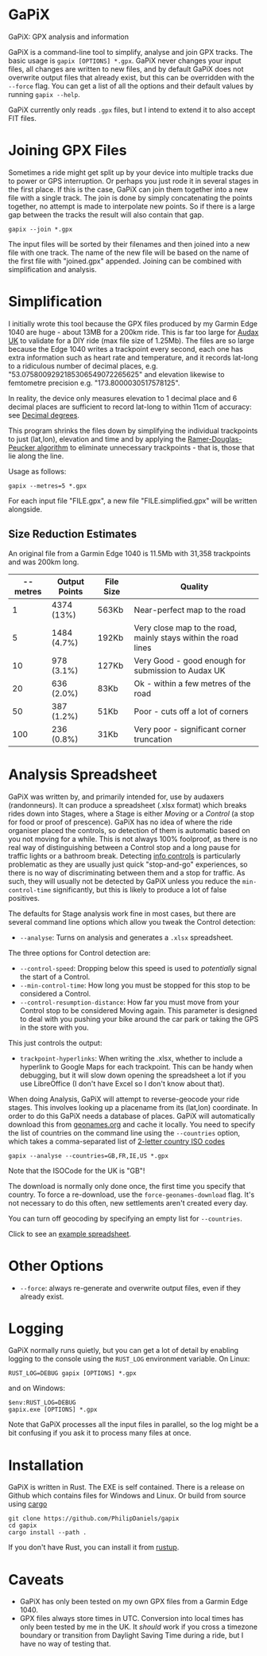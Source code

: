 # GaPiX

GaPiX: GPX analysis and information

GaPiX is a command-line tool to simplify, analyse and join GPX tracks. The basic
usage is `gapix [OPTIONS] *.gpx`. GaPiX never changes your input files, all changes are
written to new files, and by default GaPiX does not overwrite output files that
already exist, but this can be overridden with the `--force` flag. You can get a
list of all the options and their default values by running `gapix --help`.

GaPiX currently only reads `.gpx` files, but I intend to extend it to also
accept FIT files.

# Joining GPX Files
Sometimes a ride might get split up by your device into multiple tracks due to
power or GPS interruption. Or perhaps you just rode it in several stages in the
first place. If this is the case, GaPiX can join them together into a new file
with a single track. The join is done by simply concatenating the points
together, no attempt is made to interpolate new points. So if there is a large
gap between the tracks the result will also contain that gap.

```shell
gapix --join *.gpx
```

The input files will be sorted by their filenames and then joined into a new
file with one track. The name of the new file will be based on the name of the
first file with "joined.gpx" appended. Joining can be combined with
simplification and analysis.

# Simplification

I initially wrote this tool because the GPX files produced by my Garmin Edge
1040 are huge - about 13MB for a 200km ride. This is far too large for [Audax
UK](https://www.audax.uk/) to validate for a DIY ride (max file size of 1.25Mb).
The files are so large because the Edge 1040 writes a trackpoint every second,
each one has extra information such as heart rate and temperature, and it
records lat-long to a ridiculous number of decimal places, e.g.
"53.0758009292185306549072265625" and elevation likewise to femtometre precision
e.g. "173.8000030517578125".

In reality, the device only measures elevation to 1 decimal place and 6 decimal
places are sufficient to record lat-long to within 11cm of accuracy: see
[Decimal degrees](https://en.wikipedia.org/wiki/Decimal_degrees).

This program shrinks the files down by simplifying the individual trackpoints to
just (lat,lon), elevation and time and by applying the
[Ramer-Douglas-Peucker algorithm](https://en.wikipedia.org/wiki/Ramer%E2%80%93Douglas%E2%80%93Peucker_algorithm)
to eliminate unnecessary trackpoints - that is, those that lie along the line.

Usage as follows:

```shell
gapix --metres=5 *.gpx
```

For each input file "FILE.gpx", a new file "FILE.simplified.gpx" will be written
alongside.

## Size Reduction Estimates
An original file from a Garmin Edge 1040 is 11.5Mb with 31,358 trackpoints and
was 200km long.

|--metres|Output Points|File Size|Quality|
|-|-|-|-|
|1  |4374 (13%) |563Kb|Near-perfect map to the road|
|5  |1484 (4.7%)|192Kb|Very close map to the road, mainly stays within the road lines|
|10 |978 (3.1%) |127Kb|Very Good - good enough for submission to Audax UK|
|20 |636 (2.0%) |83Kb |Ok - within a few metres of the road|
|50 |387 (1.2%) |51Kb |Poor - cuts off a lot of corners|
|100|236 (0.8%) |31Kb |Very poor - significant corner truncation|


# Analysis Spreadsheet
GaPiX was written by, and primarily intended for, use by audaxers (randonneurs).
It can produce a spreadsheet (.xlsx format) which breaks rides down into Stages,
where a Stage is either *Moving* or a *Control* (a stop for food or proof of
prescence). GaPiX has no idea of where the ride organiser placed the controls,
so detection of them is automatic based on you not moving for a while. This is
not always 100% foolproof, as there is no real way of distinguishing between a
Control stop and a long pause for traffic lights or a bathroom break. Detecting
[info
controls](https://www.audax.uk/about-audax/new-to-audax#:~:text=Some%20rides%20also%20have%20%22information%20controls%22%20which%20require%20you%20to%20answer%20a%20simple%20question%20about%20something%20(for%20example%2C%20a%20road%20sign)%20at%20the%20relevant%20location)
is particularly problematic as they are usually just quick "stop-and-go"
experiences, so there is no way of discriminating between them and a stop for
traffic. As such, they will usually not be detected by GaPiX unless you reduce
the `min-control-time` significantly, but this is likely to produce a lot of
false positives.

The defaults for Stage analysis work fine in most cases, but there are several
command line options which allow you tweak the Control detection:

- `--analyse`: Turns on analysis and generates a `.xlsx` spreadsheet.

The three options for Control detection are:

- `--control-speed`: Dropping below this speed is used to *potentially* signal
  the start of a Control.
- `--min-control-time`: How long you must be stopped for this stop to be
  considered a Control.
- `--control-resumption-distance`: How far you must move from your Control stop
  to be considered Moving again. This parameter is designed to deal with you
  pushing your bike around the car park or taking the GPS in the store with you.

This just controls the output:

- `trackpoint-hyperlinks`: When writing the .xlsx, whether to include a
  hyperlink to Google Maps for each trackpoint. This can be handy when
  debugging, but it will slow down opening the spreadsheet a lot if you use
  LibreOffice (I don't have Excel so I don't know about that).

When doing Analysis, GaPiX will attempt to reverse-geocode your ride stages.
This involves looking up a placename from its (lat,lon) coordinate. In order to
do this GaPiX needs a database of places. GaPiX will automatically download this
from [geonames.org](https://www.geonames.org/) and cache it locally. You need to
specify the list of countries on the command line using the `--countries`
option, which takes a comma-separated list of
[2-letter country ISO codes](https://en.wikipedia.org/wiki/List_of_ISO_3166_country_codes)

```shell
gapix --analyse --countries=GB,FR,IE,US *.gpx
```

Note that the ISOCode for the UK is "GB"!

The download is normally only done once, the first time you specify that
country. To force a re-download, use the `force-geonames-download` flag. It's
not necessary to do this often, new settlements aren't created every day.

You can turn off geocoding by specifying an empty list for `--countries`.

Click to see an [example spreadsheet](Horseshoe%20Pass%20200.xlsx).

# Other Options
- `--force`: always re-generate and overwrite output files, even if they already
  exist.


# Logging
GaPiX normally runs quietly, but you can get a lot of detail by enabling
logging to the console using the `RUST_LOG` environment variable. On Linux:

```shell
RUST_LOG=DEBUG gapix [OPTIONS] *.gpx
```

and on Windows: 

```shell
$env:RUST_LOG=DEBUG
gapix.exe [OPTIONS] *.gpx
```

Note that GaPiX processes all the input files in parallel, so the log might be a
bit confusing if you ask it to process many files at once.

# Installation
GaPiX is written in Rust. The EXE is self contained. There is a release on
Github which contains files for Windows and Linux. Or build from source using
[cargo](https://doc.rust-lang.org/cargo)

```shell
git clone https://github.com/PhilipDaniels/gapix
cd gapix
cargo install --path .
```

If you don't have Rust, you can install it from [rustup](https://rustup.rs/).

# Caveats
* GaPiX has only been tested on my own GPX files from a Garmin Edge 1040.
* GPX files always store times in UTC. Conversion into local times has only been
  tested by me in the UK. It *should* work if you cross a timezone boundary or
  transition from Daylight Saving Time during a ride, but I have no way of
  testing that.
